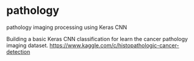 # pathology
pathology imaging processing using Keras CNN

Building a basic Keras CNN classification for learn the cancer pathology imaging dataset.
https://www.kaggle.com/c/histopathologic-cancer-detection
